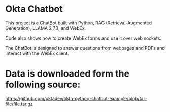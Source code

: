 # Okta Chatbot

This project is a ChatBot built with Python, RAG (Retrieval-Augmented Generation), LLAMA 2 7B, and WebEx. 

Code also shows how to create WebEx forms and use it over web sockets.

The ChatBot is designed to answer questions from webpages and PDFs and interact with the WebEx client.

# Data is downloaded form the following source:
https://github.com/oktadev/okta-python-chatbot-example/blob/tar-file/file.tar.gz